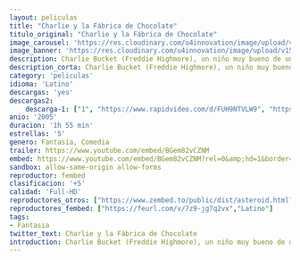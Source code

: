 ```yaml
---
layout: peliculas
title: "Charlie y la Fábrica de Chocolate"
titulo_original: "Charlie y la Fábrica de Chocolate"
image_carousel: 'https://res.cloudinary.com/u4innovation/image/upload/v1560455339/charlie-poster-min_gy2jtm.jpg'
image_banner: 'https://res.cloudinary.com/u4innovation/image/upload/v1560455339/charlie-banner-min_ricpcq.jpg'
description: Charlie Bucket (Freddie Highmore), un niño muy bueno de una familia muy pobre, gana un concurso para disfrutar de una visita de un día a la gigantesca fábrica de chocolate del excéntrico Willy Wonka (Johnny Depp) y su equipo de Oompa-Loompas. Cuatro niños más de diferentes partes del mundo lo acompañan a través de un mundo fantástico y mágico lleno de diferentes sabores
description_corta: Charlie Bucket (Freddie Highmore), un niño muy bueno de una familia muy pobre, gana un concurso para disfrutar de una visita de un día a la gigantesca fábrica de chocolate del excéntrico Willy Wonka (Johnny Depp) y su equipo de Oompa-Loompas. Cuatro niños más de diferentes partes del mundo lo acompañan a través de un mundo fantástico y mágico lleno de diferentes sabores
category: 'peliculas'
idioma: 'Latino'
descargas: 'yes'
descargas2:
    descarga-1: ["1", "https://www.rapidvideo.com/d/FUH9NTVLW9", "https://www.google.com/s2/favicons?domain=www.rapidvideo.com","RapidVideo","https://res.cloudinary.com/imbriitneysam/image/upload/v1541473684/mexico.png", "Latino", "Full HD"]
anio: '2005'
duracion: '1h 55 min'
estrellas: '5'
genero: Fantasía, Comedia
trailer: https://www.youtube.com/embed/BGem82vCZNM
embed: https://www.youtube.com/embed/BGem82vCZNM?rel=0&amp;hd=1&border=0&wmode=opaque&enablejsapi=1&modestbranding=1&controls=1&showinfo=1
sandbox: allow-same-origin allow-forms
reproductor: fembed
clasificacion: '+5'
calidad: 'Full-HD'
reproductores_otros: ["https://www.zembed.to/public/dist/asteroid.html?id=ad55c16d2fef117728c86a45453e8a2b&title=Charlie%20and%20the%20Chocolate%20Factory","Latino","https://movcloud.net/embed/sl-PvGlGYE2X","Latino","https://mstream.website/vps1f2i6bgn5","Latino"]
reproductores_fembed: ["https://feurl.com/v/7z9-jg7q2vx","Latino"]
tags:
- Fantasia
twitter_text: Charlie y la Fábrica de Chocolate
introduction: Charlie Bucket (Freddie Highmore), un niño muy bueno de una familia muy pobre, gana un concurso para disfrutar de una visita de un día a la gigantesca fábrica de chocolate del excéntrico Willy Wonka (Johnny Depp) y su equipo de Oompa-Loompas. Cuatro niños más de diferentes partes del mundo lo acompañan a través de un mundo fantástico y mágico lleno de diferentes sabores
---
```












